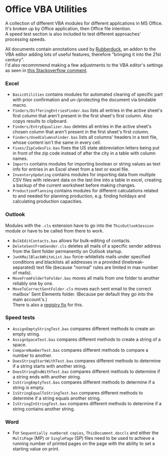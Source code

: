 # Office VBA Utilities
A collection of different VBA modules for different applications in MS Office.\
It's broken up by Office application, then Office file intention.\
A speed test section is also included to test different approaches' processing speeds.

All documents contain annotations used by [Rubberduck](https://rubberduckvba.com), an addon to the VBA editor adding lots of useful features, therefore "bringing it into the 21st century".\
I'd also recommmend making a few adjustments to the VBA editor's settings as seen in [this Stackoverflow comment](https://stackoverflow.com/a/667225/17239990).

### Excel
* `BasicUtilities` contains modules for automated clearing of specific part with prior confirmation and un-/protecting the document via bindable macro.
* `Finders/DifferingEntriesFinder.bas` lists all entries in the active sheet's first column that aren't present in the first sheet's first column. Also copys results to clipboard.
* `Finders/EntryEqualizer.bas` deletes all entries in the active sheet's chosen column that aren't present in the first sheet's first column.
* `Finders/UsedColumnsFinder.bas` lists all columns' headers in a text file, whose content isn't the same in every cell.
* `Fixes/ZipCodesFix.bas` fixes the US state abbreviation letters being put in front of the zip code instead of after the city in a table with column names.
* `Imports` contains modules for importing boolean or string values as text info for entries in an Excel sheet from a text or excel file.
* `InventoryUpdating` contains modules for importing data from multiple CSV files with relevant data on the last line into a table in excel, creating a backup of the current worksheet before making changes.
* `ProductionPlanning` contains modules for different calculations related to and needed for planning production, e.g. finding holidays and calculating production capacities.

### Outlook
Modules with the `.cls` extension have to go into the `ThisOutlookSession` module or have to be called from there to work.
* `BulkEditContacts.bas` allows for bulk-editing of contacts.
* `DeleteSentFromSender.cls` deletes all mails of a specific sender address from the Sent folder permanently on Outlook startup.
* `JunkMailBlackWhiteList.bas` force-whitelists mails under specified conditions and blacklists all addresses in a provided (linebreak-separated) text file (because "normal" rules are limited in max number of mails).
* `MoveFromFolderToFolder.bas` moves all mails from one folder to another reliably one by one.
* `MoveToCorrectSentFolder.cls` moves each sent email to the correct mailbox' Sent Elements folder. (Because per default they go into the main account's.)\
There is also a [registry fix](https://github.com/Rsge/Windows-Error-Fixing-Scripts/blob/main/Set%20Outlook%20delegate%20sent%20items%20folder.reg) for this.

### Speed tests
* `AssignEmptyStringTest.bas` compares different methods to create an empty string.
* `AssignSpaceTest.bas` compares different methods to create a string of a space.
* `CompareNumberTest.bas` compares different methods to compare a number to another.
* `DoesStringStartWithTest.bas` compares different methods to determine if a string starts with another string.
* `DoesStringEndWithTest.bas` compares different methods to determine if a string ends with another string.
* `IsStringEmptyTest.bas` compares different methods to determine if a string is empty.
* `IsStringEqualToStringTest.bas` compares different methods to determine if a string equals another string.
* `IsStringInStringTest.bas` compares different methods to determine if a string contains another string.

### Word
* For `Sequentially numbered copies`, `ThisDocument.doccls` and either the `MultiPage` (MP) or `SinglePage` (SP) files need to be used to achieve a running number of printed pages on the page with the ability to set a starting value on print.
